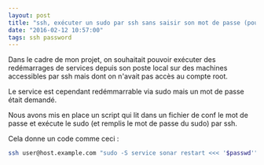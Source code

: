 ```yaml
---
layout: post
title: "ssh, exécuter un sudo par ssh sans saisir son mot de passe (pour sudo)..."
date: "2016-02-12 10:57:00"
tags: ssh password
---
```

Dans le cadre de mon projet, on souhaitait pouvoir exécuter des redémarrages de services depuis son poste local sur des machines accessibles par ssh mais dont on n'avait pas accès au compte root.

Le service est cependant redémmarrable via sudo mais un mot de passe était demandé.

Nous avons mis en place un script qui lit dans un fichier de conf le mot de passe et exécute le sudo (et remplis le mot de passe du sudo) par ssh.

Cela donne un code comme ceci :


```bash
ssh user@host.example.com "sudo -S service sonar restart <<< '$passwd'"
```
